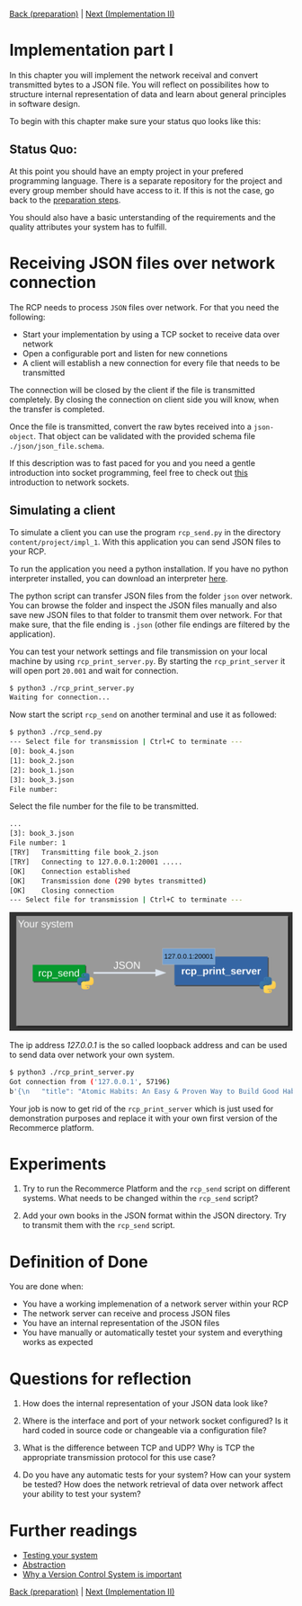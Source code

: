 [Back (preparation)](../preparation.md) | [Next (Implementation II)](../impl_2/impl_2.md)

# Implementation part I
In this chapter you will implement the network receival and convert transmitted bytes to a JSON file. You will reflect on possibilites how to structure internal representation of data and learn about general principles in software design. 

To begin with this chapter make sure your status quo looks like this:

## Status Quo:
At this point you should have an empty project in your prefered programming language. There is a separate repository for the project and every group member should have access to it. If this is not the case, go back to the [preparation steps](./preparation.md).

You should also have a basic unterstanding of the requirements and the quality attributes your system has to fulfill.

# Receiving JSON files over network connection
The RCP needs to process `JSON` files over network. For that you need the following:

- Start your implementation by using a TCP socket to receive data over network
- Open a configurable port and listen for new connetions
- A client will establish a new connection for every file that needs to be transmitted 

The connection will be closed by the client if the file is transmitted completely. By closing the connection on client side you will know, when the transfer is completed.

Once the file is transmitted, convert the raw bytes received into a `json-object`. That object can be validated with the provided schema file `./json/json_file.schema`.  

If this description was to fast paced for you and you need a gentle introduction into socket programming, feel free to check out [this](../../material/network.md) introduction to network sockets.

## Simulating a client
To simulate a client you can use the program `rcp_send.py` in the directory `content/project/impl_1`. With this application you can send JSON files to your RCP.

To run the application you need a python installation. If you have no python interpreter installed, you can download an interpreter [here](https://python.org).

The python script can transfer JSON files from the folder `json` over network. You can browse the folder and inspect the JSON files manually and also save new JSON files to that folder to transmit them over network. For that make sure, that the file ending is `.json` (other file endings are filtered by the application). 

You can test your network settings and file transmission on your local machine by using `rcp_print_server.py`.
By starting the `rcp_print_server` it will open port `20.001` and wait for connection.

```bash
$ python3 ./rcp_print_server.py 
Waiting for connection...
```

Now start the script `rcp_send` on another terminal and use it as followed:

```bash
$ python3 ./rcp_send.py 
--- Select file for transmission | Ctrl+C to terminate ---
[0]: book_4.json
[1]: book_2.json
[2]: book_1.json
[3]: book_3.json
File number: 
```

Select the file number for the file to be transmitted. 

```bash
...
[3]: book_3.json
File number: 1
[TRY]	Transmitting file book_2.json
[TRY]	Connecting to 127.0.0.1:20001 .....
[OK]	Connection established
[OK]	Transmission done (290 bytes transmitted)
[OK]	Closing connection
--- Select file for transmission | Ctrl+C to terminate ---
```

![](images/client_sim.png)

The ip address *127.0.0.1* is the so called loopback address and can be used to send data over network your own system. 

```bash
$ python3 ./rcp_print_server.py
Got connection from ('127.0.0.1', 57196)
b'{\n   "title": "Atomic Habits: An Easy & Proven Way to Build Good Habits & Break Bad Ones",\n   "author": "James Clear",\n   "isbn-10": "0735211299",\n   "quality": "very good",\n   "language": "english",\n   "publication_date": "2018/010/16",\n   "type": "hardcover",\n   "purchase_price": 2.90\n}\n'
```

Your job is now to get rid of the `rcp_print_server` which is just used for demonstration purposes and replace it with your own first version of the Recommerce platform.

# Experiments

1) Try to run the Recommerce Platform and the `rcp_send` script on different systems. What needs to be changed within the `rcp_send` script?

2) Add your own books in the JSON format within the JSON directory. Try to transmit them with the `rcp_send` script. 

# Definition of Done
You are done when:

- You have a working implemenation of a network server within your RCP
- The network server can receive and process JSON files
- You have an internal representation of the JSON files
- You have manually or automatically testet your system and everything works as expected

# Questions for reflection
1) How does the internal representation of your JSON data look like?

2) Where is the interface and port of your network socket configured? Is it hard coded in source code or changeable via a configuration file?

3) What is the difference between TCP and UDP? Why is TCP the appropriate transmission protocol for this use case?

4) Do you have any automatic tests for your system? How can your system be tested? How does the network retrieval of data over network affect your ability to test your system?

# Further readings

- [Testing your system](../../material/testing.md)
- [Abstraction](../../material/abstraction.md)
- [Why a Version Control System is important](../../material/vcs.md)

[Back (preparation)](../preparation.md) | [Next (Implementation II)](../impl_2/impl_2.md)
